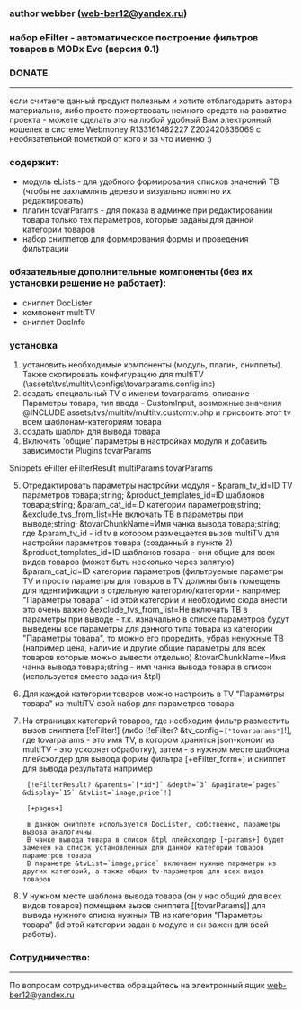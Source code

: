 ### author webber (web-ber12@yandex.ru)

### набор eFilter - автоматическое построение фильтров товаров в MODx Evo (версия 0.1)

### DONATE
---------
если считаете данный продукт полезным и хотите отблагодарить автора материально,
либо просто пожертвовать немного средств на развитие проекта - 
можете сделать это на любой удобный Вам электронный кошелек в системе Webmoney
R133161482227
Z202420836069
с необязательной пометкой от кого и за что именно :)


### содержит:
- модуль eLists - для удобного формирования списков значений ТВ (чтобы не захламлять дерево и визуально понятно их редактировать)
- плагин tovarParams - для показа в админке при редактировании товара только тех параметров, которые заданы для данной категории товаров
- набор сниппетов для формирования формы и проведения фильтрации

### обязательные дополнительные компоненты (без их установки решение не работает):
- сниппет DocLister
- компонент multiTV
- сниппет DocInfo

### установка
1. установить необходимые компоненты (модуль, плагин, сниппеты). Также скопировать конфигурацию для multiTV (\assets\tvs\multitv\configs\tovarparams.config.inc)
2. создать специальный TV с именем tovarparams, описание - Параметры товара, тип ввода - CustomInput, возможные значения @INCLUDE assets/tvs/multitv/multitv.customtv.php и присвоить этот tv всем шаблонам-категориям товара
3. создать шаблон для вывода товара
4. Включить 'общие' параметры в настройках модуля и добавить зависимости
  Plugins
tovarParams

  Snippets
eFilter
eFilterResult
multiParams
tovarParams


5. Отредактировать параметры настройки модуля  - &param_tv_id=ID TV параметров товара;string; &product_templates_id=ID шаблонов товара;string; &param_cat_id=ID категории параметров;string; &exclude_tvs_from_list=Не включать ТВ в параметры при выводе;string; &tovarChunkName=Имя чанка вывода товара;string;
где
&param_tv_id - id tv в котором размещается вызов multiTV для настройки параметров товара (созданный в пункте 2)
&product_templates_id=ID шаблонов товара  - они общие для всех видов товаров (может быть несколько через запятую)
&param_cat_id=ID категории параметров (фильтруемые параметры TV и просто параметры для товаров в TV должны быть помещены для идентификации в отдельную категорию/категории - например "Параметры товара" - id этой категории и необходимо сюда внести
              это очень важно
&exclude_tvs_from_list=Не включать ТВ в параметры при выводе - т.к. изначально в списке параметров будут выведены все параметры для данного типа товара из категории "Параметры товара", то можно его проредить, убрав ненужные ТВ (например цена, наличие и другие общие параметры для всех товаров которые можно вывести отдельно) 
&tovarChunkName=Имя чанка вывода товара;string - имя чанка вывода товара в список (используется вместо задания &tpl) 

6. Для каждой категории товаров можно настроить в TV "Параметры товара" из multiTV свой набор для параметров товара
7. На страницах категорий товаров, где необходим фильтр разместить вызов сниппета [!eFilter!] (либо [!eFilter? &tv_config=`[*tovarparams*]`!], где tovarparams - это имя TV, в котором хранится json-конфиг из multiTV - это ускоряет обработку), затем - в нужном месте шаблона плейсхолдер для вывода формы фильтра [+eFilter_form+] и сниппет для вывода результата 
например

        [!eFilterResult? &parents=`[*id*]` &depth=`3` &paginate=`pages` &display=`15` &tvList=`image,price`!]

        [+pages+]

        в данном сниппете используется DocLister, собственно, параметры вызова аналогичны.
        В чанке вывода товара в список &tpl плейсхолдер [+params+] будет заменен на список установленных для данной категории товаров параметров товара
        В параметре &tvList=`image,price` включаем нужные параметры из других категорий, а также общих tv-параметров для всех видов товаров
8. У нужном месте шаблона вывода товара (он у нас общий для всех видов товаров) помещаем вызов сниппета [[tovarParams]] для вывода нужного списка нужных ТВ из категории "Параметры товара" (id этой категории задан в модуле и он важен для всей работы).


### Сотрудничество:
---------
По вопросам сотрудничества обращайтесь на электронный ящик web-ber12@yandex.ru
